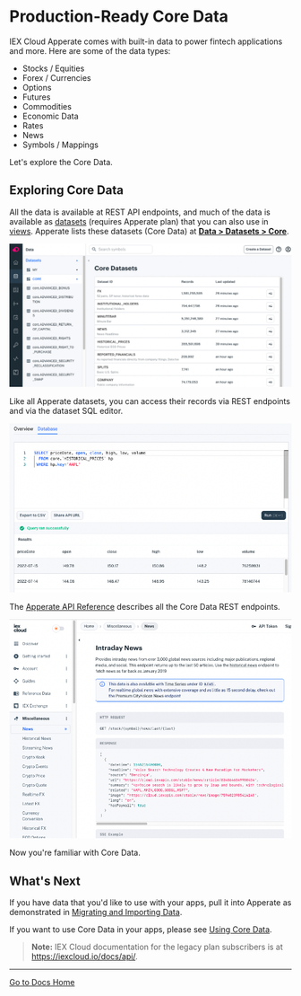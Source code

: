 # Production-Ready Core Data

IEX Cloud Apperate comes with built-in data to power fintech applications and more. Here are some of the data types:

- Stocks / Equities
- Forex / Currencies
- Options
- Futures
- Commodities
- Economic Data
- Rates
- News
- Symbols / Mappings

Let's explore the Core Data.

## Exploring Core Data

All the data is available at REST API endpoints, and much of the data is available as [datasets](../reference/glossary.md#dataset) (requires Apperate plan) that you can also use in [views](../managing-your-data/creating-and-managing-views.md). Apperate lists these datasets (Core Data) at [**Data > Datasets > Core**](https://iexcloud.io/console/datasets/core).

![](./production-ready-core-data/core-datasets.png)

Like all Apperate datasets, you can access their records via REST endpoints and via the dataset SQL editor.

![](./production-ready-core-data/query-in-sql-editor.png)

The [Apperate API Reference](https://iexcloud.io/docs/) describes all the Core Data REST endpoints.

![](./production-ready-core-data/core-data-api-endpoints.png)

Now you're familiar with Core Data.

## What's Next

If you have data that you'd like to use with your apps, pull it into Apperate as demonstrated in [Migrating and Importing Data](../migrating-and-importing-data.md).

If you want to use Core Data in your apps, please see [Using Core Data](../using-core-data.md).

> **Note:** IEX Cloud documentation for the legacy plan subscribers is at <https://iexcloud.io/docs/api/>.

---
[Go to Docs Home](https://github.com/iexcloud/docs/blob/main/README.md)